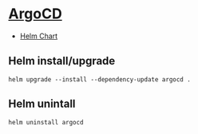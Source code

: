 # [ArgoCD](https://argo-cd.readthedocs.io)
- [Helm Chart](https://github.com/argoproj/argo-helm/tree/main/charts/argo-cd)

## Helm install/upgrade
```
helm upgrade --install --dependency-update argocd .
```

## Helm unintall
```
helm uninstall argocd
``` 
